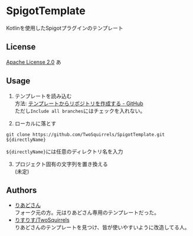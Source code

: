 # SpigotTemplate

Kotlinを使用したSpigotプラグインのテンプレート  

## License

[Apache License 2.0](/LICENSE)
あ  

## Usage

1. テンプレートを読み込む  
方法: [テンプレートからリポジトリを作成する - GitHub](https://docs.github.com/ja/github/creating-cloning-and-archiving-repositories/creating-a-repository-on-github/creating-a-repository-from-a-template)  
ただし`Include all branches`にはチェックを入れない。  

2. ローカルに落とす  
```shell
git clone https://github.com/TwoSquirrels/SpigotTemplate.git ${directlyName}
```
`${directlyName}`には任意のディレクトリ名を入力  

3. プロジェクト固有の文字列を置き換える  
(未定)  

## Authors

- [りあどさん](https://github.com/ReyADayer)  
  フォーク元の方。元はりあどさん専用のテンプレートだった。  
- [りすりす/TwoSquirrels](https://github.com/TwoSquirrels)  
  りあどさんのテンプレートを見つけ、皆が使いやすいように改造してる人。  
